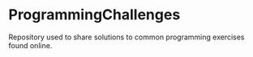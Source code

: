 # ProgrammingChallenges
Repository used to share solutions to common programming exercises found online.
